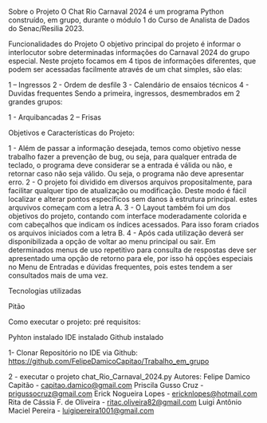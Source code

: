 Sobre o Projeto
O Chat Rio Carnaval 2024 é um programa Python construído, em grupo, durante o módulo 1 do Curso de Analista de Dados do Senac/Resilia 2023.

Funcionalidades do Projeto
O objetivo principal do projeto é informar o interlocutor sobre determinadas informações do Carnaval 2024 do grupo especial. Neste projeto focamos em 4 tipos de informações diferentes, que podem ser acessadas facilmente através de um chat simples, são elas:

1 – Ingressos
2 - Ordem de desfile
3 - Calendário de ensaios técnicos
4 - Duvidas frequentes
Sendo a primeira, ingressos, desmembrados em 2 grandes grupos:

1 - Arquibancadas
2 – Frisas

Objetivos e Características do Projeto:

1 - Além de passar a informação desejada, temos como objetivo nesse trabalho fazer a prevenção de bug, ou seja, para qualquer entrada de teclado, o programa deve considerar se a entrada é válida ou não, e retornar caso não seja válido. Ou seja, o programa não deve apresentar erro.
2 - O projeto foi dividido em diversos arquivos propositalmente, para facilitar qualquer tipo de atualização ou modificação. Deste modo é fácil localizar e alterar pontos específicos sem danos à estrutura principal. estes arquvivos começam com a letra A.
3 - O Layout também foi um dos objetivos do projeto, contando com interface moderadamente colorida e com cabeçalhos que indicam os índices acessados. Para isso foram criados os arquivos iniciados com a letra B.
4 - Após cada utilização deverá ser disponibilizada a opção de voltar ao menu principal ou sair. Em determinados menus de uso repetitivo para consulta de respostas deve ser apresentado uma opção de retorno para ele, por isso há opções especiais no Menu de Entradas e dúvidas frequentes, pois estes tendem a ser consultados mais de uma vez.

Tecnologias utilizadas

Pitão

Como executar o projeto:
pré requisitos:

Pyhton instalado
IDE instalado
Github instalado

1- Clonar Repositório no IDE via Github:
https://github.com/FelipeDamicoCapitao/Trabalho_em_grupo

2 - executar o projeto
chat_Rio_Carnaval_2024.py
Autores:
Felipe Damico Capitão - capitao.damico@gmail.com
Priscila Gusso Cruz - prigussocruz@gmail.com
Erick Nogueira Lopes - ericknlopes@hotmail.com
Rita de Cássia F. de Oliveira - ritac.oliveira82@gmail.com
Luigi Antônio Maciel Pereira - luigipereira1001@gmail.com
